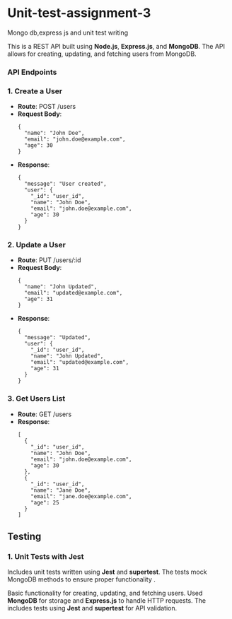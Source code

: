# Unit-test-assignment-3
Mongo db,express js and  unit test writing


This is a REST API built using **Node.js**, **Express.js**, and **MongoDB**. The API allows for creating, updating, and fetching users from MongoDB.


### API Endpoints

### 1. **Create a User**

- **Route**: POST /users
- **Request Body**:
  ```
  {
    "name": "John Doe",
    "email": "john.doe@example.com",
    "age": 30
  }
  ```
- **Response**:
  ```
  {
    "message": "User created",
    "user": {
      "_id": "user_id",
      "name": "John Doe",
      "email": "john.doe@example.com",
      "age": 30
    }
  }
  ```

### 2. **Update a User**

- **Route**: PUT /users/:id
- **Request Body**:
  ```
  {
    "name": "John Updated",
    "email": "updated@example.com",
    "age": 31
  }
  ```
- **Response**:
  ```
  {
    "message": "Updated",
    "user": {
      "_id": "user_id",
      "name": "John Updated",
      "email": "updated@example.com",
      "age": 31
    }
  }
  ```

### 3. **Get Users List**

- **Route**: GET /users
- **Response**:
  ```
  [
    {
      "_id": "user_id",
      "name": "John Doe",
      "email": "john.doe@example.com",
      "age": 30
    },
    {
      "_id": "user_id",
      "name": "Jane Doe",
      "email": "jane.doe@example.com",
      "age": 25
    }
  ]
  ```



## Testing

### 1. Unit Tests with Jest

Includes unit tests written using **Jest** and **supertest**. The tests mock MongoDB methods to ensure proper functionality .


Basic functionality for creating, updating, and fetching users. Used **MongoDB** for storage and **Express.js** to handle HTTP requests. The includes tests using **Jest** and **supertest** for API validation. 







